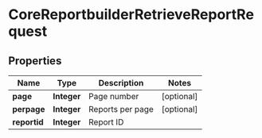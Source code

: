 

# CoreReportbuilderRetrieveReportRequest


## Properties

| Name | Type | Description | Notes |
|------------ | ------------- | ------------- | -------------|
|**page** | **Integer** | Page number |  [optional] |
|**perpage** | **Integer** | Reports per page |  [optional] |
|**reportid** | **Integer** | Report ID |  |



